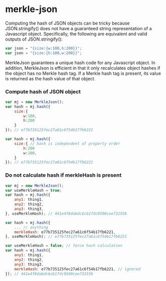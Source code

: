 # merkle-json
Computing the hash of JSON objects can be tricky because JSON.stringify()
does not have a guaranteed string representation of a Javascript object.
Specifically, the following are equivalent and valid outputs of JSON.stringify():

```js
var json = "{size:{w:100,h:200}}";
var json = "{size:{h:100,w:200}}";
```

MerkleJson guarantees a unique hash code for any Javascript object.
In addition, MerkleJson is efficient in that it only recalculates 
object hashes if the object has no Merkle hash tag. If a Merkle hash
tag is present, its value is returned as the hash value of that object.

### Compute hash of JSON object
```js
var mj = new MerkleJson();
var hash = mj.hash({
    size:{
        w:100,
        h:200
    }
}); // e77b735125fec27a61c6f54b17fb6221

var hash = mj.hash({
    size:{ // hash is independent of property order
        h:200
        w:100,
    }
}); // e77b735125fec27a61c6f54b17fb6221
```
### Do not calculate hash if merkleHash is present
```js
var mj = new MerkleJson();
var useMerkleHash = true;
var hash = mj.hash({
    any1: thing1, 
    any2: thing2, 
    any3: thing3, 
}, useMerkleHash); // 441e4f8dabdc6cb17dc9500cee73155b

var hash = mj.hash({
    ... // anything
    merkleHash: e77b735125fec27a61c6f54b17fb6221, 
}, useMerkleHash); // e77b735125fec27a61c6f54b17fb6221

var useMerkleHash = false; // force hash calculation
var hash = mj.hash({
    any1: thing1, 
    any2: thing2, 
    any3: thing3, 
    merkleHash: e77b735125fec27a61c6f54b17fb6221, // ignored
}); // 441e4f8dabdc6cb17dc9500cee73155b
```
